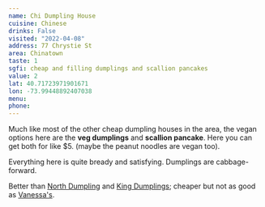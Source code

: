 ```yaml
---
name: Chi Dumpling House
cuisine: Chinese
drinks: False
visited: "2022-04-08"
address: 77 Chrystie St
area: Chinatown
taste: 1
sgfi: cheap and filling dumplings and scallion pancakes
value: 2
lat: 40.71723971901671
lon: -73.99448892407038
menu:
phone:
---
```


Much like most of the other cheap dumpling houses in the area, the vegan options here are the **veg dumplings** and **scallion pancake**. Here you can get both for like $5. (maybe the peanut noodles are vegan too).

Everything here is quite bready and satisfying. Dumplings are cabbage-forward.

Better than [North Dumpling](/places/north-dumpling) and [King Dumplings](/places/king-dumplings); cheaper but not as good as [Vanessa's](/places/vanessas-dumpling-house). 
